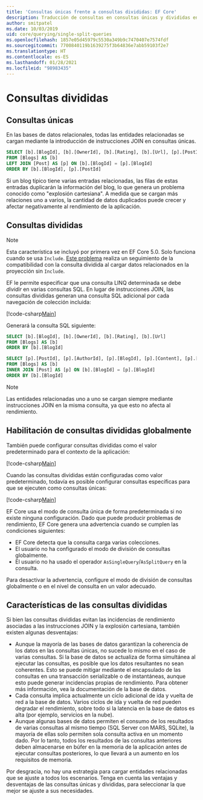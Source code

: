 ```yaml
---
title: 'Consultas únicas frente a consultas divididas: EF Core'
description: Traducción de consultas en consultas únicas y divididas en SQL con Entity Framework Core
author: smitpatel
ms.date: 10/03/2019
uid: core/querying/single-split-queries
ms.openlocfilehash: 1857e05d45979c5530a349b9c7470407e7574fdf
ms.sourcegitcommit: 7700840119b1639275f3b64836e7abb59103f2e7
ms.translationtype: HT
ms.contentlocale: es-ES
ms.lasthandoff: 01/28/2021
ms.locfileid: "98983435"
---
```

# <a name="split-queries"></a>Consultas divididas

## <a name="single-queries"></a>Consultas únicas

En las bases de datos relacionales, todas las entidades relacionadas se cargan mediante la introducción de instrucciones JOIN en consultas únicas.

```sql
SELECT [b].[BlogId], [b].[OwnerId], [b].[Rating], [b].[Url], [p].[PostId], [p].[AuthorId], [p].[BlogId], [p].[Content], [p].[Rating], [p].[Title]
FROM [Blogs] AS [b]
LEFT JOIN [Post] AS [p] ON [b].[BlogId] = [p].[BlogId]
ORDER BY [b].[BlogId], [p].[PostId]
```

Si un blog típico tiene varias entradas relacionadas, las filas de estas entradas duplicarán la información del blog, lo que genera un problema conocido como "explosión cartesiana". A medida que se cargan más relaciones uno a varios, la cantidad de datos duplicados puede crecer y afectar negativamente al rendimiento de la aplicación.

## <a name="split-queries"></a>Consultas divididas

> [!NOTE]
> Esta característica se incluyó por primera vez en EF Core 5.0. Solo funciona cuando se usa `Include`. [Este problema](https://github.com/dotnet/efcore/issues/21234) realiza un seguimiento de la compatibilidad con la consulta dividida al cargar datos relacionados en la proyección sin `Include`.

EF le permite especificar que una consulta LINQ determinada se debe *dividir* en varias consultas SQL. En lugar de instrucciones JOIN, las consultas divididas generan una consulta SQL adicional por cada navegación de colección incluida:

[!code-csharp[Main](../../../samples/core/Querying/RelatedData/Program.cs?name=AsSplitQuery&highlight=5)]

Generará la consulta SQL siguiente:

```sql
SELECT [b].[BlogId], [b].[OwnerId], [b].[Rating], [b].[Url]
FROM [Blogs] AS [b]
ORDER BY [b].[BlogId]

SELECT [p].[PostId], [p].[AuthorId], [p].[BlogId], [p].[Content], [p].[Rating], [p].[Title], [b].[BlogId]
FROM [Blogs] AS [b]
INNER JOIN [Post] AS [p] ON [b].[BlogId] = [p].[BlogId]
ORDER BY [b].[BlogId]
```

> [!NOTE]
> Las entidades relacionadas uno a uno se cargan siempre mediante instrucciones JOIN en la misma consulta, ya que esto no afecta al rendimiento.

## <a name="enabling-split-queries-globally"></a>Habilitación de consultas divididas globalmente

También puede configurar consultas divididas como el valor predeterminado para el contexto de la aplicación:

[!code-csharp[Main](../../../samples/core/Querying/RelatedData/SplitQueriesBloggingContext.cs?name=QuerySplittingBehaviorSplitQuery&highlight=6)]

Cuando las consultas divididas están configuradas como valor predeterminado, todavía es posible configurar consultas específicas para que se ejecuten como consultas únicas:

[!code-csharp[Main](../../../samples/core/Querying/RelatedData/Program.cs?name=AsSingleQuery&highlight=5)]

EF Core usa el modo de consulta única de forma predeterminada si no existe ninguna configuración. Dado que puede producir problemas de rendimiento, EF Core genera una advertencia cuando se cumplen las condiciones siguientes:

- EF Core detecta que la consulta carga varias colecciones.
- El usuario no ha configurado el modo de división de consultas globalmente.
- El usuario no ha usado el operador `AsSingleQuery`/`AsSplitQuery` en la consulta.

Para desactivar la advertencia, configure el modo de división de consultas globalmente o en el nivel de consulta en un valor adecuado.

## <a name="characteristics-of-split-queries"></a>Características de las consultas divididas

Si bien las consultas divididas evitan las incidencias de rendimiento asociadas a las instrucciones JOIN y la explosión cartesiana, también existen algunas desventajas:

- Aunque la mayoría de las bases de datos garantizan la coherencia de los datos en las consultas únicas, no sucede lo mismo en el caso de varias consultas. Si la base de datos se actualiza de forma simultánea al ejecutar las consultas, es posible que los datos resultantes no sean coherentes. Esto se puede mitigar mediante el encapsulado de las consultas en una transacción serializable o de instantáneas, aunque esto puede generar incidencias propias de rendimiento. Para obtener más información, vea la documentación de la base de datos.
- Cada consulta implica actualmente un ciclo adicional de ida y vuelta de red a la base de datos. Varios ciclos de ida y vuelta de red pueden degradar el rendimiento, sobre todo si la latencia en la base de datos es alta (por ejemplo, servicios en la nube).
- Aunque algunas bases de datos permiten el consumo de los resultados de varias consultas al mismo tiempo (SQL Server con MARS, SQLite), la mayoría de ellas solo permiten sola consulta activa en un momento dado. Por lo tanto, todos los resultados de las consultas anteriores deben almacenarse en búfer en la memoria de la aplicación antes de ejecutar consultas posteriores, lo que llevará a un aumento en los requisitos de memoria.

Por desgracia, no hay una estrategia para cargar entidades relacionadas que se ajuste a todos los escenarios. Tenga en cuenta las ventajas y desventajas de las consultas únicas y divididas, para seleccionar la que mejor se ajuste a sus necesidades.
